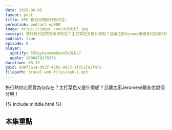 ```yaml
---
date: 2020-06-06
layout: post
title: EP0 歡迎光臨旅行熱炒店！
permalink: podcast-ep000
image: https://imgur.com/UcBMib5.jpg
excerpt: 旅行熱炒店究竟為何存在？主打菜色又是什麼呢？且讓主廚Jerome來跟各位說個分明！
podcast: true
episode: 0
player:
  spotify: 55XgyUyuymm0xwnIeDLDs7
  apple: 1000478278378
duration: 08:19
guid: e99f7614-d82f-42bc-9b23-1f251592f472
filepath: travel-wok-files/ep0-1.mp3
---
```


旅行熱炒店究竟為何存在？主打菜色又是什麼呢？且讓主廚Jerome來跟各位說個分明！

{% include middle.html %}

## 本集重點
